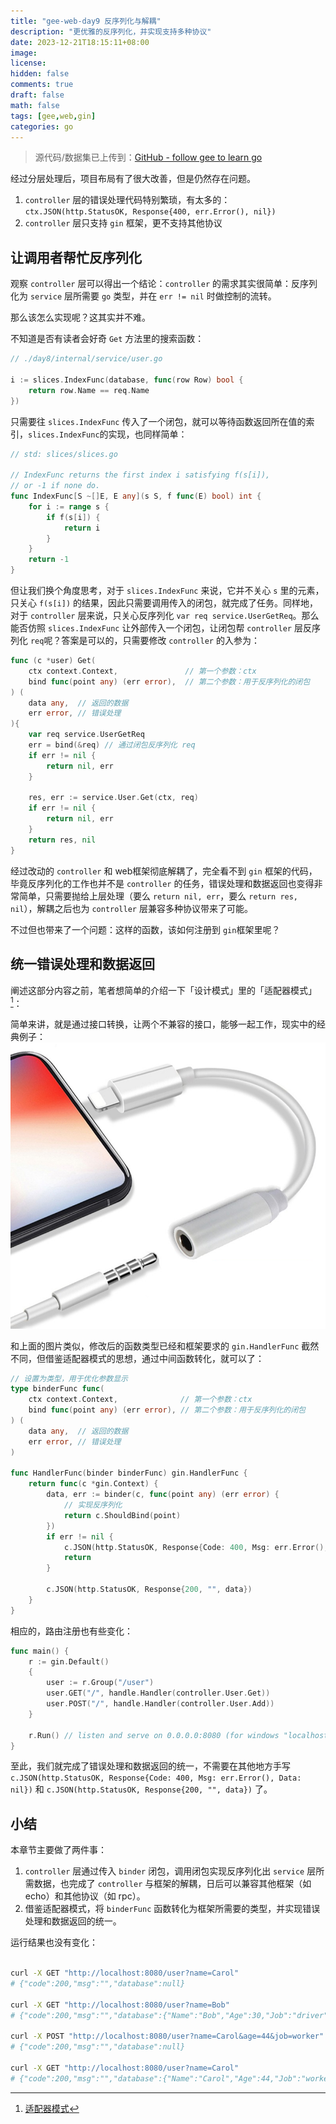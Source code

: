 ```yaml
---
title: "gee-web-day9 反序列化与解耦"
description: "更优雅的反序列化，并实现支持多种协议"
date: 2023-12-21T18:15:11+08:00
image: 
license: 
hidden: false
comments: true
draft: false
math: false
tags: [gee,web,gin]
categories: go
---
```


> 源代码/数据集已上传到：[GitHub - follow gee to learn go](https://github.com/niluan304/gee)

经过分层处理后，项目布局有了很大改善，但是仍然存在问题。
1. `controller` 层的错误处理代码特别繁琐，有太多的：`ctx.JSON(http.StatusOK, Response{400, err.Error(), nil})`
2. `controller` 层只支持 `gin` 框架，更不支持其他协议


## 让调用者帮忙反序列化
观察 `controller` 层可以得出一个结论：`controller` 的需求其实很简单：反序列化为 `service` 层所需要 `go` 类型，并在  `err != nil` 时做控制的流转。

那么该怎么实现呢？这其实并不难。

不知道是否有读者会好奇 `Get` 方法里的搜索函数：
```go
// ./day8/internal/service/user.go

i := slices.IndexFunc(database, func(row Row) bool { 
    return row.Name == req.Name
})
```
只需要往 `slices.IndexFunc` 传入了一个闭包，就可以等待函数返回所在值的索引，`slices.IndexFunc`的实现，也同样简单：
```go
// std: slices/slices.go

// IndexFunc returns the first index i satisfying f(s[i]),
// or -1 if none do.
func IndexFunc[S ~[]E, E any](s S, f func(E) bool) int {
	for i := range s {
		if f(s[i]) {
			return i
		}
	}
	return -1
}
```

但让我们换个角度思考，对于 `slices.IndexFunc` 来说，它并不关心 `s` 里的元素，只关心 `f(s[i])` 的结果，因此只需要调用传入的闭包，就完成了任务。同样地，对于 `controller` 层来说，只关心反序列化 `var req service.UserGetReq`。那么能否仿照 `slices.IndexFunc` 让外部传入一个闭包，让闭包帮 `controller` 层反序列化 `req`呢？答案是可以的，只需要修改 `controller` 的入参为：
```go
func (c *user) Get(
	ctx context.Context,               // 第一个参数：ctx
	bind func(point any) (err error),  // 第二个参数：用于反序列化的闭包
) (
	data any,  // 返回的数据
	err error, // 错误处理
){
	var req service.UserGetReq
	err = bind(&req) // 通过闭包反序列化 req
	if err != nil {
		return nil, err
	}

	res, err := service.User.Get(ctx, req)
	if err != nil {
		return nil, err
	}
	return res, nil
}
```

经过改动的 `controller` 和 web框架彻底解耦了，完全看不到 `gin` 框架的代码，毕竟反序列化的工作也并不是 `controller` 的任务，错误处理和数据返回也变得非常简单，只需要抛给上层处理（要么 `return nil, err`，要么 `return res, nil`），解耦之后也为 `controller` 层兼容多种协议带来了可能。

不过但也带来了一个问题：这样的函数，该如何注册到 `gin`框架里呢？


## 统一错误处理和数据返回
阐述这部分内容之前，笔者想简单的介绍一下「设计模式」里的「适配器模式」[^1]：
[^1]:[适配器模式](https://www.yuque.com/aceld/lfhu8y/vnhf4b#gVTIW)

简单来讲，就是通过接口转换，让两个不兼容的接口，能够一起工作，现实中的经典例子：
![](image.png)

和上面的图片类似，修改后的函数类型已经和框架要求的 `gin.HandlerFunc` 截然不同，但借鉴适配器模式的思想，通过中间函数转化，就可以了：
```go
// 设置为类型，用于优化参数显示
type binderFunc func(
	ctx context.Context,              // 第一个参数：ctx
	bind func(point any) (err error), // 第二个参数：用于反序列化的闭包
) (
	data any,  // 返回的数据
	err error, // 错误处理
)

func HandlerFunc(binder binderFunc) gin.HandlerFunc {
	return func(c *gin.Context) {
		data, err := binder(c, func(point any) (err error) {
			// 实现反序列化
			return c.ShouldBind(point)
		})
		if err != nil {
			c.JSON(http.StatusOK, Response{Code: 400, Msg: err.Error(), Data: nil})
			return
		}

		c.JSON(http.StatusOK, Response{200, "", data})
	}
}
```

相应的，路由注册也有些变化：
```go
func main() {
	r := gin.Default()
	{
		user := r.Group("/user")
		user.GET("/", handle.Handler(controller.User.Get))
		user.POST("/", handle.Handler(controller.User.Add))
	}

	r.Run() // listen and serve on 0.0.0.0:8080 (for windows "localhost:8080")
}
```

至此，我们就完成了错误处理和数据返回的统一，不需要在其他地方手写 `c.JSON(http.StatusOK, Response{Code: 400, Msg: err.Error(), Data: nil})` 和 `c.JSON(http.StatusOK, Response{200, "", data})` 了。



## 小结
本章节主要做了两件事：
1. `controller` 层通过传入 `binder` 闭包，调用闭包实现反序列化出 `service` 层所需数据，也完成了 `controller` 与框架的解耦，日后可以兼容其他框架（如 echo）和其他协议（如 rpc）。
2. 借鉴适配器模式，将 `binderFunc` 函数转化为框架所需要的类型，并实现错误处理和数据返回的统一。

运行结果也没有变化：
```sh

curl -X GET "http://localhost:8080/user?name=Carol"
# {"code":200,"msg":"","database":null}

curl -X GET "http://localhost:8080/user?name=Bob"
# {"code":200,"msg":"","database":{"Name":"Bob","Age":30,"Job":"driver"}}

curl -X POST "http://localhost:8080/user?name=Carol&age=44&job=worker"
# {"code":200,"msg":"","database":null}

curl -X GET "http://localhost:8080/user?name=Carol"
# {"code":200,"msg":"","database":{"Name":"Carol","Age":44,"Job":"worker"}}
```



 